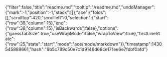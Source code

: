 {"filter":false,"title":"readme.md","tooltip":"/readme.md","undoManager":{"mark":-1,"position":-1,"stack":[]},"ace":{"folds":[],"scrolltop":420,"scrollleft":0,"selection":{"start":{"row":38,"column":15},"end":{"row":38,"column":15},"isBackwards":false},"options":{"guessTabSize":true,"useWrapMode":false,"wrapToView":true},"firstLineState":{"row":25,"state":"start","mode":"ace/mode/markdown"}},"timestamp":1430545888661,"hash":"6b5c789c50e7c1d9146d68ce171ee6e7fdbf0afd"}